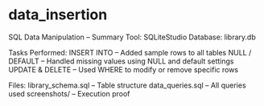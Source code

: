 # data_insertion

SQL Data Manipulation – Summary
Tool: SQLiteStudio
Database: library.db

Tasks Performed:
INSERT INTO – Added sample rows to all tables
NULL / DEFAULT – Handled missing values using NULL and default settings
UPDATE & DELETE – Used WHERE to modify or remove specific rows

Files:
library_schema.sql – Table structure
data_queries.sql – All queries used
screenshots/ – Execution proof
